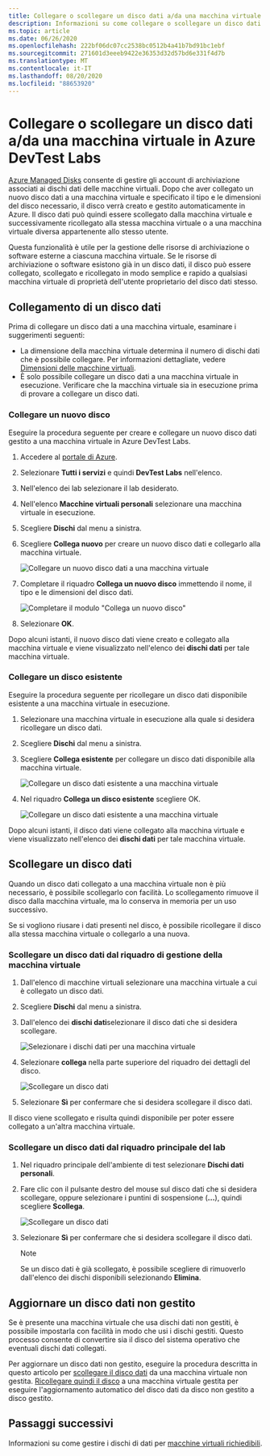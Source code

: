 ```yaml
---
title: Collegare o scollegare un disco dati a/da una macchina virtuale in Azure DevTest Labs
description: Informazioni su come collegare o scollegare un disco dati a/da una macchina virtuale in Azure DevTest Labs
ms.topic: article
ms.date: 06/26/2020
ms.openlocfilehash: 222bf06dc07cc2538bc0512b4a41b7bd91bc1ebf
ms.sourcegitcommit: 271601d3eeeb9422e36353d32d57bd6e331f4d7b
ms.translationtype: MT
ms.contentlocale: it-IT
ms.lasthandoff: 08/20/2020
ms.locfileid: "88653920"
---
```

# <a name="attach-or-detach-a-data-disk-to-a-virtual-machine-in-azure-devtest-labs"></a>Collegare o scollegare un disco dati a/da una macchina virtuale in Azure DevTest Labs
[Azure Managed Disks](../virtual-machines/managed-disks-overview.md) consente di gestire gli account di archiviazione associati ai dischi dati delle macchine virtuali. Dopo che aver collegato un nuovo disco dati a una macchina virtuale e specificato il tipo e le dimensioni del disco necessario, il disco verrà creato e gestito automaticamente in Azure. Il disco dati può quindi essere scollegato dalla macchina virtuale e successivamente ricollegato alla stessa macchina virtuale o a una macchina virtuale diversa appartenente allo stesso utente.

Questa funzionalità è utile per la gestione delle risorse di archiviazione o software esterne a ciascuna macchina virtuale. Se le risorse di archiviazione o software esistono già in un disco dati, il disco può essere collegato, scollegato e ricollegato in modo semplice e rapido a qualsiasi macchina virtuale di proprietà dell'utente proprietario del disco dati stesso.

## <a name="attach-a-data-disk"></a>Collegamento di un disco dati
Prima di collegare un disco dati a una macchina virtuale, esaminare i suggerimenti seguenti:

- La dimensione della macchina virtuale determina il numero di dischi dati che è possibile collegare. Per informazioni dettagliate, vedere [Dimensioni delle macchine virtuali](../virtual-machines/sizes.md).
- È solo possibile collegare un disco dati a una macchina virtuale in esecuzione. Verificare che la macchina virtuale sia in esecuzione prima di provare a collegare un disco dati.

### <a name="attach-a-new-disk"></a>Collegare un nuovo disco
Eseguire la procedura seguente per creare e collegare un nuovo disco dati gestito a una macchina virtuale in Azure DevTest Labs.

1. Accedere al [portale di Azure](https://go.microsoft.com/fwlink/p/?LinkID=525040).
1. Selezionare **Tutti i servizi** e quindi **DevTest Labs** nell'elenco.
1. Nell'elenco dei lab selezionare il lab desiderato. 
1. Nell'elenco **Macchine virtuali personali** selezionare una macchina virtuale in esecuzione.
1. Scegliere **Dischi** dal menu a sinistra.
1. Scegliere **Collega nuovo** per creare un nuovo disco dati e collegarlo alla macchina virtuale.

    ![Collegare un nuovo disco dati a una macchina virtuale](./media/devtest-lab-attach-detach-data-disk/devtest-lab-attach-new.png)
1. Completare il riquadro **Collega un nuovo disco** immettendo il nome, il tipo e le dimensioni del disco dati.

    ![Completare il modulo "Collega un nuovo disco"](./media/devtest-lab-attach-detach-data-disk/devtest-lab-attach-new-form.png)
1. Selezionare **OK**.

Dopo alcuni istanti, il nuovo disco dati viene creato e collegato alla macchina virtuale e viene visualizzato nell'elenco dei **dischi dati** per tale macchina virtuale.

### <a name="attach-an-existing-disk"></a>Collegare un disco esistente
Eseguire la procedura seguente per ricollegare un disco dati disponibile esistente a una macchina virtuale in esecuzione. 

1. Selezionare una macchina virtuale in esecuzione alla quale si desidera ricollegare un disco dati.
1. Scegliere **Dischi** dal menu a sinistra.
1. Scegliere **Collega esistente** per collegare un disco dati disponibile alla macchina virtuale.

    ![Collegare un disco dati esistente a una macchina virtuale](./media/devtest-lab-attach-detach-data-disk/devtest-lab-attach-existing-button.png)

1. Nel riquadro **Collega un disco esistente** scegliere OK.

    ![Collegare un disco dati esistente a una macchina virtuale](./media/devtest-lab-attach-detach-data-disk/devtest-lab-attach-existing.png)

Dopo alcuni istanti, il disco dati viene collegato alla macchina virtuale e viene visualizzato nell'elenco dei **dischi dati** per tale macchina virtuale.

## <a name="detach-a-data-disk"></a>Scollegare un disco dati
Quando un disco dati collegato a una macchina virtuale non è più necessario, è possibile scollegarlo con facilità. Lo scollegamento rimuove il disco dalla macchina virtuale, ma lo conserva in memoria per un uso successivo.

Se si vogliono riusare i dati presenti nel disco, è possibile ricollegare il disco alla stessa macchina virtuale o collegarlo a una nuova.

### <a name="detach-from-the-vms-management-pane"></a>Scollegare un disco dati dal riquadro di gestione della macchina virtuale
1. Dall'elenco di macchine virtuali selezionare una macchina virtuale a cui è collegato un disco dati.
1. Scegliere **Dischi** dal menu a sinistra.
1. Dall'elenco dei **dischi dati**selezionare il disco dati che si desidera scollegare.

    ![Selezionare i dischi dati per una macchina virtuale](./media/devtest-lab-attach-detach-data-disk/devtest-lab-detach-button.png) 
1. Selezionare **collega** nella parte superiore del riquadro dei dettagli del disco.

    ![Scollegare un disco dati](./media/devtest-lab-attach-detach-data-disk/devtest-lab-detach-data-disk2.png)
1. Selezionare **Sì** per confermare che si desidera scollegare il disco dati.

Il disco viene scollegato e risulta quindi disponibile per poter essere collegato a un'altra macchina virtuale. 
### <a name="detach-from-the-labs-main-pane"></a>Scollegare un disco dati dal riquadro principale del lab
1. Nel riquadro principale dell'ambiente di test selezionare **Dischi dati personali**.
1. Fare clic con il pulsante destro del mouse sul disco dati che si desidera scollegare, oppure selezionare i puntini di sospensione (**...**), quindi scegliere **Scollega**.

    ![Scollegare un disco dati](./media/devtest-lab-attach-detach-data-disk/devtest-lab-detach-data-disk.png)
1. Selezionare **Sì** per confermare che si desidera scollegare il disco dati.

   > [!NOTE]
   > Se un disco dati è già scollegato, è possibile scegliere di rimuoverlo dall'elenco dei dischi disponibili selezionando **Elimina**.
   >
   >

## <a name="upgrade-an-unmanaged-data-disk"></a>Aggiornare un disco dati non gestito
Se è presente una macchina virtuale che usa dischi dati non gestiti, è possibile impostarla con facilità in modo che usi i dischi gestiti. Questo processo consente di convertire sia il disco del sistema operativo che eventuali dischi dati collegati.

Per aggiornare un disco dati non gestito, eseguire la procedura descritta in questo articolo per [scollegare il disco dati](#detach-a-data-disk) da una macchina virtuale non gestita. [Ricollegare quindi il disco](#attach-an-existing-disk) a una macchina virtuale gestita per eseguire l'aggiornamento automatico del disco dati da disco non gestito a disco gestito.

## <a name="next-steps"></a>Passaggi successivi
Informazioni su come gestire i dischi di dati per [macchine virtuali richiedibili](devtest-lab-add-claimable-vm.md#unclaim-a-vm).
